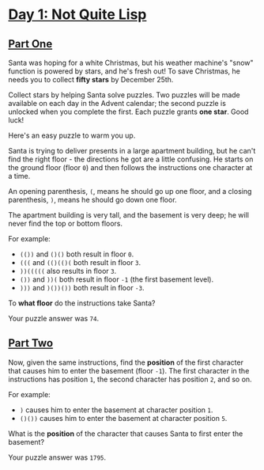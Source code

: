 
# [Day 1: Not Quite Lisp](https://adventofcode.com/2015/day/1)

## [Part One](./part_one.ts)

Santa was hoping for a white Christmas, but his weather machine's "snow" function is powered by stars, and he's fresh out!  To save Christmas, he needs you to collect **fifty stars** by December 25th.

Collect stars by helping Santa solve puzzles.  Two puzzles will be made available on each day in the Advent calendar; the second puzzle is unlocked when you complete the first.  Each puzzle grants **one star**. Good luck!

Here's an easy puzzle to warm you up.

Santa is trying to deliver presents in a large apartment building, but he can't find the right floor - the directions he got are a little confusing. He starts on the ground floor (floor `0`) and then follows the instructions one character at a time.

An opening parenthesis, `(`, means he should go up one floor, and a closing parenthesis, `)`, means he should go down one floor.

The apartment building is very tall, and the basement is very deep; he will never find the top or bottom floors.

For example:


- `(())` and `()()` both result in floor `0`.
- `(((` and `(()(()(` both result in floor `3`.
- `))(((((` also results in floor `3`.
- `())` and `))(` both result in floor `-1` (the first basement level).
- `)))` and `)())())` both result in floor `-3`.

To **what floor** do the instructions take Santa?


Your puzzle answer was `74`.

## [Part Two](./part_two.ts)

Now, given the same instructions, find the **position** of the first character that causes him to enter the basement (floor `-1`).  The first character in the instructions has position `1`, the second character has position `2`, and so on.

For example:


- `)` causes him to enter the basement at character position `1`.
- `()())` causes him to enter the basement at character position `5`.

What is the **position** of the character that causes Santa to first enter the basement?


Your puzzle answer was `1795`.




